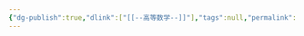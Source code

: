 ```yaml
---
{"dg-publish":true,"dlink":["[[--高等数学--]]"],"tags":null,"permalink":"/038-数字科学/math/线性代数/线性空间/","dgPassFrontmatter":true}
---
```


